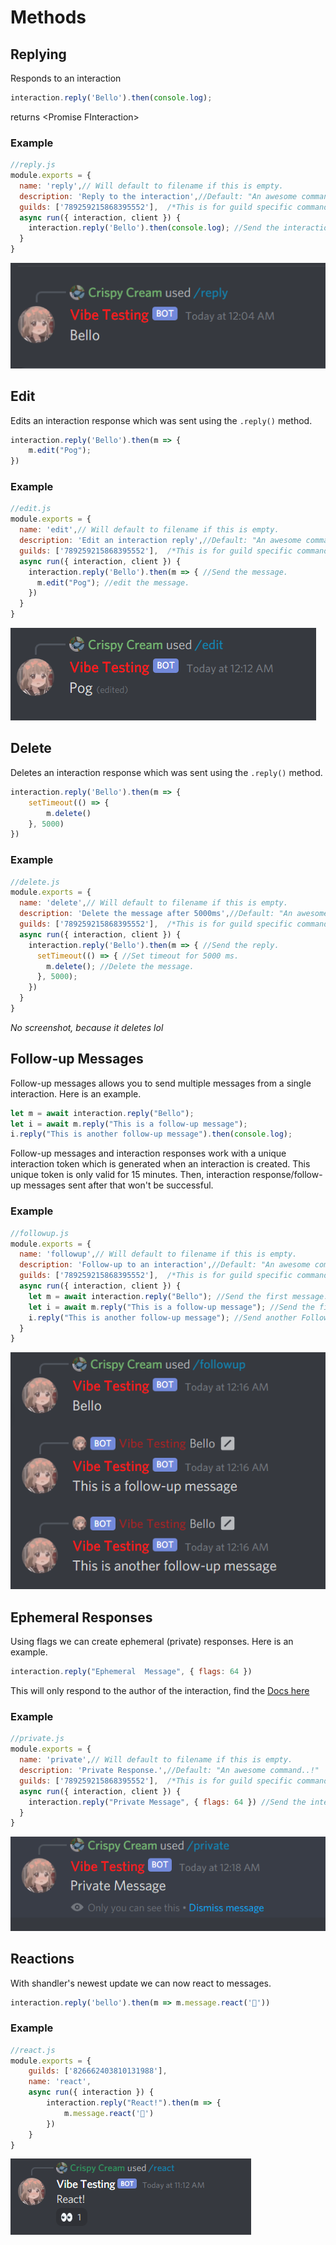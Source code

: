 # Methods

## **Replying**

Responds to an interaction

```javascript
interaction.reply('Bello').then(console.log);
```

returns  &lt;Promise FInteraction&gt;

### **Example**

```javascript
//reply.js
module.exports = {
  name: 'reply',// Will default to filename if this is empty.
  description: 'Reply to the interaction',//Default: "An awesome command..!"
  guilds: ['789259215868395552'],  /*This is for guild specific command registration. If this is empty, the command will be registered globally*/
  async run({ interaction, client }) {
    interaction.reply('Bello').then(console.log); //Send the interaction message, then log it.
  }
}  

```

![](../.gitbook/assets/meikv19.png)

## **Edit**

Edits an interaction response which was sent using the `.reply()` method.

```javascript
interaction.reply('Bello').then(m => {
    m.edit("Pog");
}) 
```

### Example 

```javascript
//edit.js
module.exports = {
  name: 'edit',// Will default to filename if this is empty.
  description: 'Edit an interaction reply',//Default: "An awesome command..!"
  guilds: ['789259215868395552'],  /*This is for guild specific command registration. If this is empty, the command will be registered globally*/
  async run({ interaction, client }) {
    interaction.reply('Bello').then(m => { //Send the message.
      m.edit("Pog"); //edit the message.
    })
  }
}
```

![](../.gitbook/assets/umrf62o.png)

## **Delete**

Deletes an interaction response which was sent using the `.reply()` method.

```javascript
interaction.reply('Bello').then(m => {
    setTimeout(() => {
        m.delete()
    }, 5000)
})
```

### Example

```javascript
//delete.js
module.exports = {
  name: 'delete',// Will default to filename if this is empty.
  description: 'Delete the message after 5000ms',//Default: "An awesome command..!"
  guilds: ['789259215868395552'],  /*This is for guild specific command registration. If this is empty, the command will be registered globally*/
  async run({ interaction, client }) {
    interaction.reply('Bello').then(m => { //Send the reply.
      setTimeout(() => { //Set timeout for 5000 ms.
        m.delete(); //Delete the message.
      }, 5000);
    })
  }
}
```

_No screenshot, because it deletes lol_

## Follow-up Messages

Follow-up messages allows you to send multiple messages from a single interaction. Here is an example.

```javascript
let m = await interaction.reply("Bello");
let i = await m.reply("This is a follow-up message");
i.reply("This is another follow-up message").then(console.log);
```

Follow-up messages and interaction responses work with a unique interaction token which is generated when an interaction is created. This unique token is only valid for 15 minutes. Then, interaction response/follow-up messages sent after that won't be successful.

### Example

```javascript
//followup.js
module.exports = {
  name: 'followup',// Will default to filename if this is empty.
  description: 'Follow-up to an interaction',//Default: "An awesome command..!"
  guilds: ['789259215868395552'],  /*This is for guild specific command registration. If this is empty, the command will be registered globally*/
  async run({ interaction, client }) {
    let m = await interaction.reply("Bello"); //Send the first message.
    let i = await m.reply("This is a follow-up message"); //Send the first Follow up message.
    i.reply("This is another follow-up message"); //Send another Follow up message.
  }
}
```

![](../.gitbook/assets/s68t9dg.png)

## Ephemeral Responses

Using flags we can create ephemeral \(private\) responses. Here is an example.

```javascript
interaction.reply("Ephemeral  Message", { flags: 64 })
```

This will only respond to the author of the interaction, find the [Docs here](https://canary.discord.com/developers/docs/interactions/slash-commands#interaction-response-interactionapplicationcommandcallbackdata)

### Example

```javascript
//private.js
module.exports = {
  name: 'private',// Will default to filename if this is empty.
  description: 'Private Response.',//Default: "An awesome command..!"
  guilds: ['789259215868395552'],  /*This is for guild specific command registration. If this is empty, the command will be registered globally*/
  async run({ interaction, client }) {
    interaction.reply("Private Message", { flags: 64 }) //Send the interaction message, but as a private message.
  }
}
```

![](../.gitbook/assets/ty9cltb.png)

## Reactions

With shandler's newest update we can now react to messages.

```javascript
interaction.reply('bello').then(m => m.message.react('👀'))
```

### Example

```javascript
//react.js
module.exports = {
    guilds: ['826662403810131988'],
    name: 'react',
    async run({ interaction }) {
        interaction.reply("React!").then(m => {
            m.message.react('👀')
        })
    }
}
```

![](../.gitbook/assets/hlhsuhk.png)

